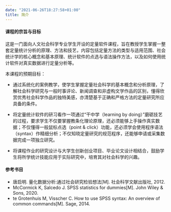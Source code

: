 ```yaml
---
date: "2021-06-26T18:27:58+01:00"
title: 简介
---
```


#### 课程的宗旨与目标

这是一门面向人文社会科学专业学生开设的定量软件课程，旨在教授学生掌握一整套定量统计分析的原理、方法和技艺，内容包括定量方法的类型与适用范围、社会统计学的核心概念和基本原理、统计软件的点选与语法操作方法，以及如何使用统计软件对真实数据进行定量分析等。

本课程的预期目标：

* 通过系统化的案例教学，使学生掌握定量社会科学的基本概念和分析原理，了解社会科学研究与一般时事评论、新闻调查和非虚构文学作品的区别，懂得欣赏优秀社会科学作品的独特美感，亦清楚基于正确和严格方法的定量研究所应具备的条件。

* 将定量统计软件的研习看作一项通过“干中学（learning by doing）”磨砺技艺的过程，要求学生不仅要掌握教条化理论原理，还必须能够上手操作真实数据；不仅懂得一般鼠标点选（point & click）功能，还必须学会使用程序语法（syntax）作精细分析；不仅知晓定量研究的规范程序，还能够申请或采集数据完成一项独立研究。

* 将课程作业的研究设计与大学生创新创业项目、毕业论文设计相结合，鼓励学生将所学统计技能应用于实际研究中，培育其对社会科学的兴趣。

#### 参考书目

* 唐启明. 量化数据分析:通过社会研究检验想法[M]. 社会科学文献出版社, 2012.
* McCormick K, Salcedo J. SPSS statistics for dummies[M]. John Wiley & Sons, 2020.
* te Grotenhuis M, Visscher C. How to use SPSS syntax: An overview of common commands[M]. Sage, 2014.
